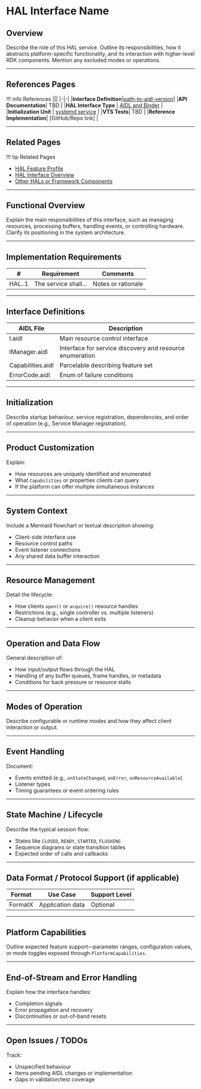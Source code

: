 # HAL Interface Name

## Overview

Describe the role of this HAL service. Outline its responsibilities, how it abstracts platform-specific functionality, and its interaction with higher-level RDK components. Mention any excluded modes or operations.

---

## References Pages

!!! info References
|||
|-|-|
|**Interface Definition**|[path-to-aidl-version](link)|
|**API Documentation**| TBD |
|**HAL Interface Type**       | [AIDL and Binder](../../../introduction/aidl_and_binder.md)                           |
|**Initialization Unit**      | [systemd service](../../../vsi/systemd/current/systemd.md)                                                                                |
|**VTS Tests**| TBD |
|**Reference Implementation**| \[GitHub/Repo link] |

---

## Related Pages

!!! tip Related Pages
- [HAL Feature Profile](../../key_concepts/hal/hal_feature_profiles.md)
- [HAL Interface Overview](../../key_concepts/hal/hal_interfaces.md)
- [Other HALs or Framework Components](link)

---

## Functional Overview

Explain the main responsibilities of this interface, such as managing resources, processing buffers, handling events, or controlling hardware. Clarify its positioning in the system architecture.

---

## Implementation Requirements

| #                 | Requirement          | Comments           |
| ----------------- | -------------------- | ------------------ |
| HAL.<INTERFACE>.1 | The service shall... | Notes or rationale |

---

## Interface Definitions

| AIDL File                | Description                                              |
| ------------------------ | -------------------------------------------------------- |
| I<Interface>.aidl        | Main resource control interface                          |
| I<Interface>Manager.aidl | Interface for service discovery and resource enumeration |
| Capabilities.aidl        | Parcelable describing feature set                        |
| ErrorCode.aidl           | Enum of failure conditions                               |

---

## Initialization

Describe startup behaviour, service registration, dependencies, and order of operation (e.g., Service Manager registration).

---

## Product Customization

Explain:

* How resources are uniquely identified and enumerated
* What `Capabilities` or properties clients can query
* If the platform can offer multiple simultaneous instances

---

## System Context

Include a Mermaid flowchart or textual description showing:

* Client-side interface use
* Resource control paths
* Event listener connections
* Any shared data buffer interaction

---

## Resource Management

Detail the lifecycle:

* How clients `open()` or `acquire()` resource handles
* Restrictions (e.g., single controller vs. multiple listeners)
* Cleanup behavior when a client exits

---

## Operation and Data Flow

General description of:

* How input/output flows through the HAL
* Handling of any buffer queues, frame handles, or metadata
* Conditions for back pressure or resource stalls

---

## Modes of Operation

Describe configurable or runtime modes and how they affect client interaction or output.

---

## Event Handling

Document:

* Events emitted (e.g., `onStateChanged`, `onError`, `onResourceAvailable`)
* Listener types
* Timing guarantees or event ordering rules

---

## State Machine / Lifecycle

Describe the typical session flow:

* States like `CLOSED`, `READY`, `STARTED`, `FLUSHING`
* Sequence diagrams or state transition tables
* Expected order of calls and callbacks

---

## Data Format / Protocol Support (if applicable)

| Format  | Use Case         | Support Level |
| ------- | ---------------- | ------------- |
| FormatX | Application data | Optional      |

---

## Platform Capabilities

Outline expected feature support—parameter ranges, configuration values, or mode toggles exposed through `PlatformCapabilities`.

---

## End-of-Stream and Error Handling

Explain how the interface handles:

* Completion signals
* Error propagation and recovery
* Discontinuities or out-of-band resets

---

## Open Issues / TODOs

Track:

* Unspecified behaviour
* Items pending AIDL changes or implementation
* Gaps in validation/test coverage
